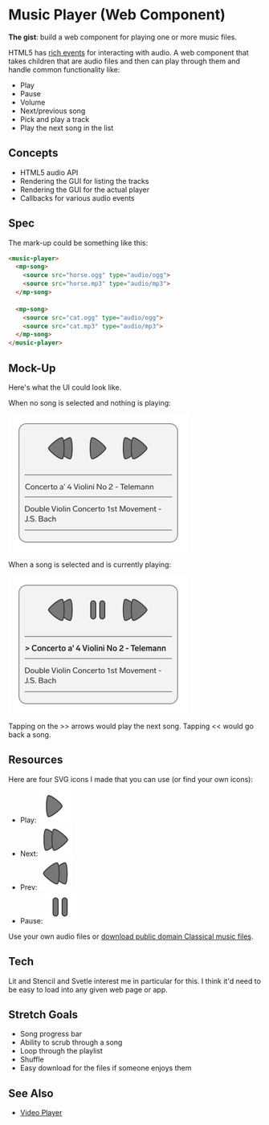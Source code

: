 # Music Player (Web Component)

**The gist**: build a web component for playing one or more music files.

HTML5 has [rich events](http://developer.mozilla.org/en-US/docs/Web/HTML/Element/audio) for interacting with audio. A web component that takes children that are audio files and then can play through them and handle common functionality like:

- Play
- Pause
- Volume
- Next/previous song
- Pick and play a track
- Play the next song in the list

## Concepts

- HTML5 audio API
- Rendering the GUI for listing the tracks
- Rendering the GUI for the actual player
- Callbacks for various audio events

## Spec

The mark-up could be something like this:

``` html
<music-player>
  <mp-song>
    <source src="horse.ogg" type="audio/ogg">
    <source src="horse.mp3" type="audio/mp3">
  </mp-song>

  <mp-song>
    <source src="cat.ogg" type="audio/ogg">
    <source src="cat.mp3" type="audio/mp3">
  </mp-song>
</music-player>
```

## Mock-Up

Here's what the UI could look like.

When no song is selected and nothing is playing:

![Paused music player mock-up. At the top, previous, play and next buttons. Below, two rows with a song each](./img/music-player-paused.webp)

When a song is selected and is currently playing:

![Playing music player mock-up. Much the same, except the play button is replaced with a pause button and the top song is now in bold and prefixed with a carat to indicate it's playing](./img/music-player-playing.webp)

Tapping on the \>\> arrows would play the next song. Tapping \<\< would go back a song.

## Resources

Here are four SVG icons I made that you can use (or find your own icons):

- Play: [![play icon](./img/play.svg)](./img/play.svg)
- Next: [![next icon](./img/next.svg)](./img/next.svg)
- Prev: [![previous icon](./img/prev.svg)](./img/prev.svg)
- Pause: [![pause icon](./img/pause.svg)](./img/pause.svg)

Use your own audio files or [download public domain Classical music files](https://www.freemusicpublicdomain.com/royalty-free-classical-music/).

## Tech

Lit and Stencil and Svetle interest me in particular for this. I think it'd need to be easy to load into any given web page or app.

## Stretch Goals

- Song progress bar
- Ability to scrub through a song
- Loop through the playlist
- Shuffle
- Easy download for the files if someone enjoys them

## See Also

- [Video Player](./video-player.md)
